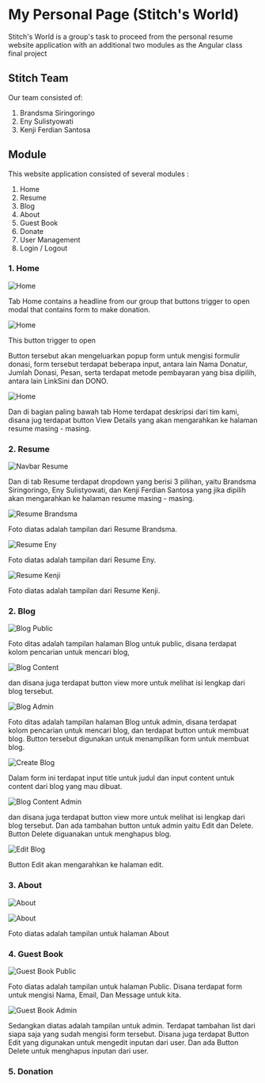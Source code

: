 # My Personal Page (Stitch's World)

Stitch's World is a group's task to proceed from the personal resume website application with an additional two modules as the Angular class final project

## Stitch Team

Our team consisted of:

1. Brandsma Siringoringo
2. Eny Sulistyowati
3. Kenji Ferdian Santosa

## Module

This website application consisted of several modules :

1. Home
2. Resume
3. Blog
4. About
5. Guest Book
6. Donate
7. User Management
8. Login / Logout

### 1. Home

![Home](/src/assets/documentation/Home.png)

Tab Home contains a headline from our group that buttons trigger to open modal that contains form to make donation.

![Home](/src/assets/documentation/Home3.png)

This button trigger to open

Button tersebut akan mengeluarkan popup form untuk mengisi formulir donasi, form tersebut terdapat beberapa input, antara lain Nama Donatur, Jumlah Donasi, Pesan, serta terdapat metode pembayaran yang bisa dipilih, antara lain LinkSini dan DONO.

![Home](/src/assets/documentation/Home2.png)

Dan di bagian paling bawah tab Home terdapat deskripsi dari tim kami, disana jug terdapat button View Details yang akan mengarahkan ke halaman resume masing - masing.

### 2. Resume

![Navbar Resume](/src/assets/documentation/nav-resume.png)

Dan di tab Resume terdapat dropdown yang berisi 3 pilihan, yaitu Brandsma Siringoringo, Eny Sulistyowati, dan Kenji Ferdian Santosa yang jika dipilih akan mengarahkan ke halaman resume masing - masing.

![Resume Brandsma](/src/assets/documentation/resume-brandsma.png)

Foto diatas adalah tampilan dari Resume Brandsma.

![Resume Eny](/src/assets/documentation/resume-eny.png)

Foto diatas adalah tampilan dari Resume Eny.

![Resume Kenji](/src/assets/documentation/resume-kenji.png)

Foto diatas adalah tampilan dari Resume Kenji.

### 2. Blog

![Blog Public](/src/assets/documentation/blog-public.png)

Foto ditas adalah tampilan halaman Blog untuk public, disana terdapat kolom pencarian untuk mencari blog,

![Blog Content](/src/assets/documentation/blog-content.png)

dan disana juga terdapat button view more untuk melihat isi lengkap dari blog tersebut.

![Blog Admin](/src/assets/documentation/blog-admin.png)

Foto ditas adalah tampilan halaman Blog untuk admin, disana terdapat kolom pencarian untuk mencari blog, dan terdapat button untuk membuat blog. Button tersebut digunakan untuk menampilkan form untuk membuat blog.

![Create Blog](/src/assets/documentation/create-blog.png)

Dalam form ini terdapat input title untuk judul dan input content untuk content dari blog yang mau dibuat.

![Blog Content Admin](/src/assets/documentation/blog-content-admin.png)

dan disana juga terdapat button view more untuk melihat isi lengkap dari blog tersebut. Dan ada tambahan button untuk admin yaitu Edit dan Delete. Button Delete diguanakan untuk menghapus blog.

![Edit Blog](/src/assets/documentation/edit-blog.png)

Button Edit akan mengarahkan ke halaman edit.

### 3. About

![About](/src/assets/documentation/about-top.png)

![About](/src/assets/documentation/about-bot.png)

Foto diatas adalah tampilan untuk halaman About

### 4. Guest Book

![Guest Book Public](/src/assets/documentation/gb-public.png)

Foto diatas adalah tampilan untuk halaman Public. Disana terdapat form untuk mengisi Nama, Email, Dan Message untuk kita.

![Guest Book Admin](/src/assets/documentation/gb-admin.png)

Sedangkan diatas adalah tampilan untuk admin. Terdapat tambahan list dari siapa saja yang sudah mengisi form tersebut. Disana juga terdapat Button Edit yang digunakan untuk mengedit inputan dari user. Dan ada Button Delete untuk menghapus inputan dari user.

### 5. Donation
